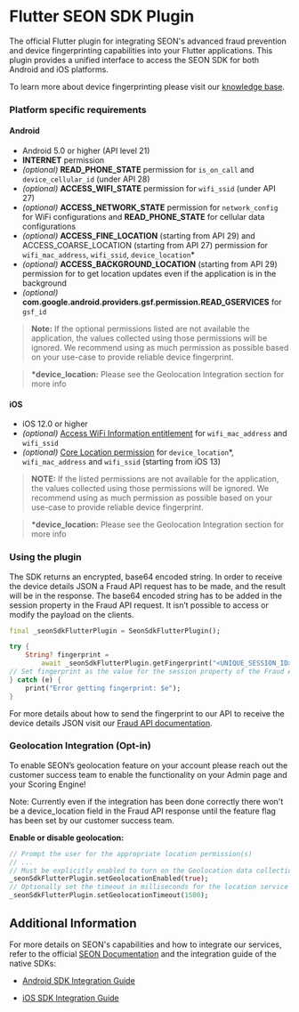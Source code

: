 # Flutter SEON SDK Plugin

The official Flutter plugin for integrating SEON's advanced fraud prevention and device fingerprinting capabilities into your Flutter applications. This plugin provides a unified interface to access the SEON SDK for both Android and iOS platforms. 

To learn more about device fingerprinting please visit our [knowledge base](https://seon.io/resources/device-fingerprinting/).

### Platform specific requirements
#### Android
- Android 5.0 or higher (API level 21)
- **INTERNET** permission
- _(optional)_ **READ_PHONE_STATE** permission for `is_on_call` and `device_cellular_id` (under API 28)
- _(optional)_ **ACCESS_WIFI_STATE** permission for `wifi_ssid` (under API 27)
- _(optional)_ **ACCESS_NETWORK_STATE** permission for `network_config` for WiFi configurations and **READ_PHONE_STATE** for cellular data configurations
- _(optional)_ **ACCESS_FINE_LOCATION** (starting from API 29) and ACCESS_COARSE_LOCATION (starting from API 27) permission for `wifi_mac_address`, `wifi_ssid`, `device_location`*
- _(optional)_ **ACCESS_BACKGROUND_LOCATION** (starting from API 29) permission for to get location updates even if the application is in the background
- _(optional)_ **com.google.android.providers.gsf.permission.READ_GSERVICES** for `gsf_id`

> __Note:__ If the optional permissions listed are not available the application, the values collected using those permissions will be ignored. We recommend using as much permission as possible based on your use-case to provide reliable device fingerprint.

> __*device_location:__ Please see the Geolocation Integration section for more info
#### iOS
- iOS 12.0 or higher
- _(optional)_ [Access WiFi Information entitlement](https://developer.apple.com/documentation/bundleresources/entitlements/com_apple_developer_networking_wifi-info) for `wifi_mac_address` and `wifi_ssid`
- _(optional)_ [Core Location permission](https://developer.apple.com/documentation/corelocation/) for `device_location`*, `wifi_mac_address` and `wifi_ssid` (starting from iOS 13)

> __NOTE:__ If the listed permissions are not available for the application, the values collected using those permissions will be ignored. We recommend using as much permission as possible based on your use-case to provide reliable device fingerprint.

> __*device_location:__ Please see the Geolocation Integration section for more info
### Using the plugin

The SDK returns an encrypted, base64 encoded string. In order to receive the device details JSON a Fraud API request has to be made, and the result will be in the response.
The base64 encoded string has to be added in the session property in the Fraud API request. It isn’t possible to access or modify the payload on the clients.

```dart
final _seonSdkFlutterPlugin = SeonSdkFlutterPlugin();

try {
    String? fingerprint =
        await _seonSdkFlutterPlugin.getFingerprint("<UNIQUE_SESSION_ID>");
// Set fingerprint as the value for the session property of the Fraud API request.
} catch (e) {
    print("Error getting fingerprint: $e");
}
```


For more details about how to send the fingerprint to our API to receive the device details JSON visit our [Fraud API documentation](https://docs.seon.io/api-reference/fraud-api#ios-sdk).
### Geolocation Integration (Opt-in)

To enable SEON’s geolocation feature on your account please reach out the customer success team to enable the functionality on your Admin page and your Scoring Engine!

Note: Currently even if the integration has been done correctly there won't be a device_location field in the Fraud API response until the feature flag has been set by our customer success team.

**Enable or disable geolocation:**

```dart
// Prompt the user for the appropriate location permission(s)
// ...
// Must be explicitly enabled to turn on the Geolocation data collection
_seonSdkFlutterPlugin.setGeolocationEnabled(true);
// Optionally set the timeout in milliseconds for the location service
_seonSdkFlutterPlugin.setGeolocationTimeout(1500);
```


## Additional Information

For more details on SEON's capabilities and how to integrate our services, refer to the official [SEON Documentation](https://docs.seon.io) and the integration guide of the native SDKs:

- [Android SDK Integration Guide ](https://github.com/seontechnologies/seon-android-sdk-public)

- [iOS SDK Integration Guide](https://github.com/seontechnologies/seon-ios-sdk-public)